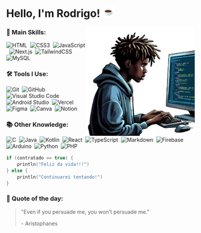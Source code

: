 # Hello, I'm Rodrigo! <img src="/assets/cafe.gif">
<img src="/assets/DigoIA.png" min-width="290px" width="290px" align="right" alt="Uma imagem minha gerada por inteligencia artificial">

### 🚀 Main Skills:
![HTML](https://img.shields.io/badge/html5-%23E34F26.svg?style=for-the-badge&logo=html5&logoColor=white)&nbsp;
![CSS3](https://img.shields.io/badge/css3-%231572B6.svg?style=for-the-badge&logo=css3&logoColor=white)&nbsp;
![JavaScript](https://img.shields.io/badge/JavaScript-323330?style=for-the-badge&logo=javascript&logoColor=F7DF1E)&nbsp;
![Next.js](https://img.shields.io/badge/NextJS-black?style=for-the-badge&logo=next.js&logoColor=white)&nbsp;
![TailwindCSS](https://img.shields.io/badge/tailwindcss-%2338B2AC.svg?style=for-the-badge&logo=tailwind-css&logoColor=white)&nbsp;
![MySQL](https://img.shields.io/badge/MySQL-00000F?style=for-the-badge&logo=mysql&logoColor=white)&nbsp;

### 🛠 Tools I Use:
![Git](https://img.shields.io/badge/GIT-E44C30?style=for-the-badge&logo=git&logoColor=white)&nbsp;
![GitHub](https://img.shields.io/badge/GitHub-100000?style=for-the-badge&logo=github&logoColor=white)&nbsp;
![Visual Studio Code](https://img.shields.io/badge/Visual_Studio_Code-0078D4?style=for-the-badge&logo=visual%20studio%20code&logoColor=white)&nbsp;
![Android Studio](https://img.shields.io/badge/Android%20Studio-808080?style=for-the-badge&logo=androidstudio)&nbsp;
![Vercel](https://img.shields.io/badge/vercel-%23000000.svg?style=for-the-badge&logo=vercel&logoColor=white)&nbsp;
![Figma](https://img.shields.io/badge/figma-%23F24E1E.svg?style=for-the-badge&logo=figma&logoColor=white)&nbsp;
![Canva](https://img.shields.io/badge/Canva-%2300C4CC.svg?style=for-the-badge&logo=Canva&logoColor=white)&nbsp;
![Notion](https://img.shields.io/badge/Notion-%23000000.svg?style=for-the-badge&logo=notion&logoColor=white)&nbsp;

### 📚 Other Knowledge:
![C](https://img.shields.io/badge/c-%2300599C.svg?style=for-the-badge&logo=c&logoColor=white)&nbsp;
![Java](https://img.shields.io/badge/java-%23ED8B00.svg?style=for-the-badge&logo=openjdk&logoColor=white)&nbsp;
![Kotlin](https://img.shields.io/badge/kotlin-%237F52FF.svg?style=for-the-badge&logo=kotlin&logoColor=white)&nbsp;
![React](https://img.shields.io/badge/React-20232A?style=for-the-badge&logo=react&logoColor=61DAFB)&nbsp;
![TypeScript](https://img.shields.io/badge/TypeScript-007ACC?style=for-the-badge&logo=typescript&logoColor=white)&nbsp;
![Markdown](https://img.shields.io/badge/Markdown-000000?style=for-the-badge&logo=markdown&logoColor=white)&nbsp;
![Firebase](https://img.shields.io/badge/Firebase-039BE5?style=for-the-badge&logo=Firebase&logoColor=white)&nbsp;
![Arduino](https://img.shields.io/badge/-Arduino-00979D?style=for-the-badge&logo=Arduino&logoColor=white)&nbsp;
![Python](https://img.shields.io/badge/python-3670A0?style=for-the-badge&logo=python&logoColor=ffdd54)&nbsp;
![PHP](https://img.shields.io/badge/php-%23777BB4.svg?style=for-the-badge&logo=php&logoColor=white)&nbsp;

```kotlin
if (contratado == true) {
    println("Feliz da vida!!!")
} else {
    println("Continuarei tentando!")
}
```
### 📜 Quote of the day:
> <p>"Even if you persuade me, you won't persuade me."</p>
> <p>- Aristophanes</p>
